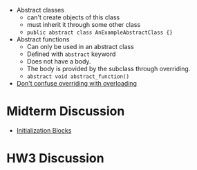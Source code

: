 - Abstract classes
    - can't create objects of this class
    - must inherit it through some other class
    - `public abstract class AnExampleAbstractClass {}`
- Abstract functions
    - Can only be used in an abstract class
    - Defined with `abstract` keyword
    - Does not have a body. 
    - The body is provided by the subclass through overriding.
    - `abstract void abstract_function()`
- [Don't confuse overriding with overloading](https://www.geeksforgeeks.org/difference-between-method-overloading-and-method-overriding-in-java/)

# Midterm Discussion
- [Initialization Blocks](https://stackoverflow.com/questions/3987428/what-is-an-initialization-block)

# HW3 Discussion
